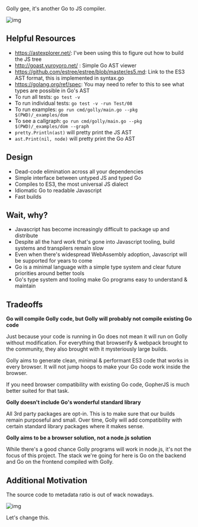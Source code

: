 Golly gee, it's another Go to JS compiler.

![img](https://cldup.com/uQb67D_DJT.png)

## Helpful Resources

- https://astexplorer.net/: I've been using this to figure out how to build the JS tree
- http://goast.yuroyoro.net/ : Simple Go AST viewer
- https://github.com/estree/estree/blob/master/es5.md: Link to the ES3 AST format, this is implemented in syntax.go
- https://golang.org/ref/spec: You may need to refer to this to see what types are possible in Go's AST
- To run all tests: `go test -v`
- To run individual tests: `go test -v -run Test/08`
- To run examples: `go run cmd/golly/main.go --pkg $(PWD)/_examples/dom`
- To see a callgraph: `go run cmd/golly/main.go --pkg $(PWD)/_examples/dom --graph`
- `pretty.Println(ast)` will pretty print the JS AST
- `ast.Print(nil, node)` will pretty print the Go AST

## Design

- Dead-code elimination across all your dependencies
- Simple interface between untyped JS and typed Go
- Compiles to ES3, the most universal JS dialect
- Idiomatic Go to readable Javascript
- Fast builds

## Wait, why?

- Javascript has become increasingly difficult to package up and distribute
- Despite all the hard work that's gone into Javascript tooling, build systems and transpilers remain slow
- Even when there's widespread WebAssembly adoption, Javascript will be supported for years to come
- Go is a minimal language with a simple type system and clear future priorities around better tools
- Go's type system and tooling make Go programs easy to understand & maintain

## Tradeoffs

**Go will compile Golly code, but Golly will probably not compile existing Go code**

Just because your code is running in Go does not mean it will run on Golly without modification. For everything that browserify & webpack brought to the community, they also brought with it mysteriously large builds.

Golly aims to generate clean, minimal & performant ES3 code that works in every browser. It will not jump hoops to make your Go code work inside the browser.

If you need browser compatibility with existing Go code, GopherJS is much better suited for that task.

**Golly doesn't include Go's wonderful standard library**

All 3rd party packages are opt-in. This is to make sure that our builds remain purposeful and small. Over time, Golly will add compatibility with certain standard library packages where it makes sense.

**Golly aims to be a browser solution, not a node.js solution**

While there's a good chance Golly programs will work in node.js, it's not the focus of this project. The stack we're going for here is Go on the backend and Go on the frontend compiled with Golly.

## Additional Motivation

The source code to metadata ratio is out of wack nowadays.

![img](https://cldup.com/4EtJ3jqzdw.png)

Let's change this.
